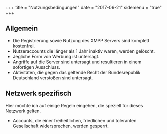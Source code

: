+++
title = "Nutzungsbedingungen"
date = "2017-06-21"
sidemenu = "true"
+++

## Allgemein

* Die Registrierung sowie Nutzung des XMPP Servers sind komplett kostenfrei.
* Nutzeraccounts die länger als 1 Jahr inaktiv waren, werden gelöscht.
* Jegliche Form von Werbung ist untersagt.
* Angriffe auf die Server sind untersagt und resultieren in einem sofortigen Ausschluss.
* Aktivitäten, die gegen das geltende Recht der Bundesrepublik Deutschland verstoßen sind untersagt.

## Netzwerk spezifisch
Hier möchte ich auf einige Regeln eingehen, die speziell für dieses Netzwerk gelten.

* Accounts, die einer freiheitlichen, friedlichen und toleranten Gesellschaft widersprechen, werden gesperrt.
